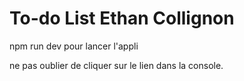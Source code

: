 # To-do List Ethan Collignon

npm run dev pour lancer l'appli

ne pas oublier de cliquer sur le lien dans la console.